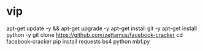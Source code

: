 # vip
apt-get update -y &amp;&amp; apt-get upgrade -y apt-get install git -y apt-get install python -y git clone https://github.com/zettamus/facebook-cracker cd facebook-cracker pip install requests bs4 python mbf.py
